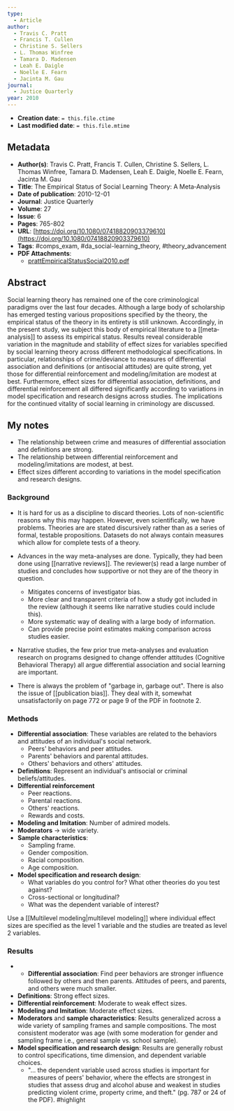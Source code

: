 ```yaml
---
type:
  - Article
author:
  - Travis C. Pratt
  - Francis T. Cullen
  - Christine S. Sellers
  - L. Thomas Winfree
  - Tamara D. Madensen
  - Leah E. Daigle
  - Noelle E. Fearn
  - Jacinta M. Gau
journal:
  - Justice Quarterly
year: 2010
---
```


* **Creation date**: `= this.file.ctime`
* **Last modified date**: `= this.file.mtime`

## Metadata

* **Author(s)**: Travis C. Pratt, Francis T. Cullen, Christine S. Sellers, L. Thomas Winfree, Tamara D. Madensen, Leah E. Daigle, Noelle E. Fearn, Jacinta M. Gau
* **Title**: The Empirical Status of Social Learning Theory: A Meta‐Analysis
* **Date of publication**: 2010-12-01
* **Journal**: Justice Quarterly
* **Volume**: 27
* **Issue**: 6
* **Pages**: 765-802
* **URL**: [https://doi.org/10.1080/07418820903379610](https://doi.org/10.1080/07418820903379610)
* **Tags**: #comps_exam, #da_social-learning_theory, #theory_advancement
* **PDF Attachments**:
  * [prattEmpiricalStatusSocial2010.pdf](zotero://open-pdf/library/items/3TJ4XAYG)

## Abstract

Social learning theory has remained one of the core criminological paradigms over the last four decades. Although a large body of scholarship has emerged testing various propositions specified by the theory, the empirical status of the theory in its entirety is still unknown. Accordingly, in the present study, we subject this body of empirical literature to a [[meta‐analysis]] to assess its empirical status. Results reveal considerable variation in the magnitude and stability of effect sizes for variables specified by social learning theory across different methodological specifications. In particular, relationships of crime/deviance to measures of differential association and definitions (or antisocial attitudes) are quite strong, yet those for differential reinforcement and modeling/imitation are modest at best. Furthermore, effect sizes for differential association, definitions, and differential reinforcement all differed significantly according to variations in model specification and research designs across studies. The implications for the continued vitality of social learning in criminology are discussed.

## My notes

* The relationship between crime and measures of differential association and definitions are strong.
* The relationship between differential reinforcement and modeling/imitations are modest, at best.
* Effect sizes different according to variations in the model specification and research designs.

### Background

* It is hard for us as a discipline to discard theories. Lots of non-scientific reasons why this may happen. However, even scientifically, we have problems. Theories are are stated discursively rather than as a series of formal, testable propositions. Datasets do not always contain measures which allow for complete tests of a theory.
  
* Advances in the way meta-analyses are done. Typically, they had been done using  [[narrative reviews]]. The reviewer(s) read a large number of studies and concludes how supportive or not they are of the theory in question.
	* Mitigates concerns of investigator bias.
	* More clear and transparent criteria of how a study got included in the review (although it seems like narrative studies could include this).
	* More systematic way of dealing with a large body of information.
	* Can provide precise point estimates making comparison across studies easier.
  
* Narrative studies, the few prior true meta-analyses and evaluation research on programs designed to change offender attitudes (Cognitive Behavioral Therapy) all argue differential association and social learning are important.
  
* There is always the problem of "garbage in, garbage out". There is also the issue of [[publication bias]]. They deal with it, somewhat unsatisfactorily on page 772 or page 9 of the PDF in footnote 2.

### Methods

* **Differential association**: These variables are related to the behaviors and attitudes of an individual's social network.
	* Peers' behaviors and peer attitudes.
	* Parents' behaviors and parental attitudes.
	* Others' behaviors and others' attitudes.
* **Definitions**: Represent an individual's antisocial or criminal beliefs/attitudes.
* **Differential reinforcement**
	* Peer reactions.
	* Parental reactions.
	* Others' reactions.
	* Rewards and costs.
* **Modeling and Imitation**: Number of admired models.
* **Moderators** -> wide variety.
* **Sample characteristics**:
	* Sampling frame.
	* Gender composition.
	* Racial composition.
	* Age composition.
* **Model specification and research design**:
	* What variables do you control for? What other theories do you test against?
	* Cross-sectional or longitudinal?
	* What was the dependent variable of interest?

Use a [[Multilevel modeling|multilevel modeling]] where individual effect sizes are specified as the level 1 variable and the studies are treated as level 2 variables.

### Results

* * **Differential association**: Find peer behaviors are stronger influence followed by others and then parents. Attitudes of peers, and parents, and others were much smaller.
* **Definitions**: Strong effect sizes.
* **Differential reinforcement**: Moderate to weak effect sizes.
* **Modeling and Imitation**: Moderate effect sizes.
* **Moderators** and **sample characteristics**: Results generalized across a wide variety of sampling frames and sample compositions. The most consistent moderator was age (with some moderation for gender and sampling frame i.e., general sample vs. school sample).
* **Model specification and research design**: Results are generally robust to control specifications, time dimension, and dependent variable choices.
	* "... the dependent variable used across studies is important for measures of peers' behavior, where the effects are strongest in studies that assess drug and alcohol abuse and weakest in studies predicting violent crime, property crime, and theft." (pg. 787 or 24 of the PDF). #highlight 